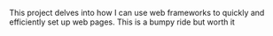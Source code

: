 This project delves into how I can use web frameworks to quickly and efficiently set up web pages.
This is a bumpy ride but worth it
